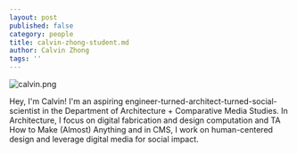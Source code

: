 ```yaml
---
layout: post
published: false
category: people
title: calvin-zhong-student.md
author: Calvin Zhong
tags: ''
---
```

![calvin.png]({{site.baseurl}}/assets/calvin.png)

Hey, I'm Calvin! I'm an aspiring engineer-turned-architect-turned-social-scientist in the Department of Architecture + Comparative Media Studies. In Architecture, I focus on digital fabrication and design computation and TA How to Make (Almost) Anything and in CMS, I work on human-centered design and leverage digital media for social impact. 
